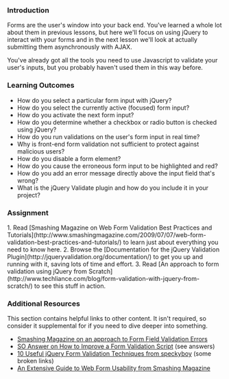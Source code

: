 ### Introduction
Forms are the user's window into your back end.  You've learned a whole lot about them in previous lessons, but here we'll focus on using jQuery to interact with your forms and in the next lesson we'll look at actually submitting them asynchronously with AJAX.

You've already got all the tools you need to use Javascript to validate your user's inputs, but you probably haven't used them in this way before.

### Learning Outcomes

* How do you select a particular form input with jQuery?
* How do you select the currently active (focused) form input?
* How do you activate the next form input?
* How do you determine whether a checkbox or radio button is checked using jQuery?
* How do you run validations on the user's form input in real time?
* Why is front-end form validation not sufficient to protect against malicious users?
* How do you disable a form element?
* How do you cause the erroneous form input to be highlighted and red?
* How do you add an error message directly above the input field that's wrong?
* What is the jQuery Validate plugin and how do you include it in your project?

### Assignment

<div class="lesson-content__panel" markdown="1">
1. Read [Smashing Magazine on Web Form Validation Best Practices and Tutorials](http://www.smashingmagazine.com/2009/07/07/web-form-validation-best-practices-and-tutorials/) to learn just about everything you need to know here.
2. Browse the [Documentation for the jQuery Validation Plugin](http://jqueryvalidation.org/documentation/) to get you up and running with it, saving lots of time and effort.
3. Read [An approach to form validation using jQuery from Scratch](http://www.techliance.com/blog/form-validation-with-jquery-from-scratch/) to see this stuff in action.
</div>

### Additional Resources
This section contains helpful links to other content. It isn't required, so consider it supplemental for if you need to dive deeper into something.

* [Smashing Magazine on an approach to Form Field Validation Errors](http://uxdesign.smashingmagazine.com/2012/06/27/form-field-validation-errors-only-approach/)
* [SO Answer on How to Improve a Form Validation Script](http://stackoverflow.com/questions/15060292/a-simple-jquery-form-validation-script) (see answers)
* [10 Useful jQuery Form Validation Techniques from speckyboy](http://speckyboy.com/2009/12/17/10-useful-jquery-form-validation-techniques-and-tutorials-2/) (some broken links)
* [An Extensive Guide to Web Form Usability from Smashing Magazine](http://uxdesign.smashingmagazine.com/2011/11/08/extensive-guide-web-form-usability/)
